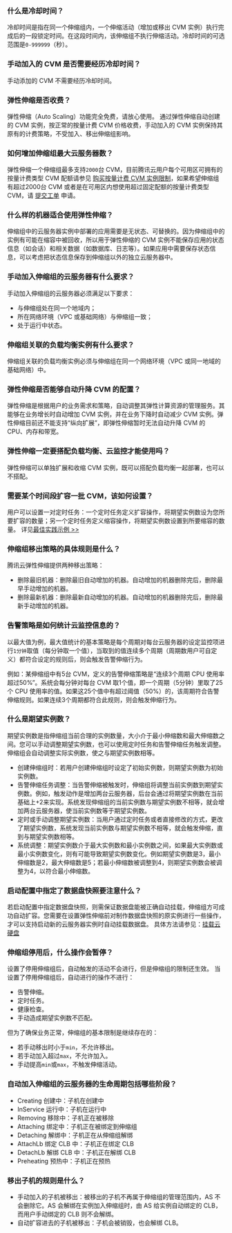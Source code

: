 ###  什么是冷却时间？
冷却时间是指在同一个伸缩组内，一个伸缩活动（增加或移出 CVM 实例）执行完成后的一段锁定时间。在这段时间内，该伸缩组不执行伸缩活动。冷却时间的可选范围是`0-999999`（秒）。

###  手动加入的 CVM 是否需要经历冷却时间？
手动添加的 CVM 不需要经历冷却时间。

###  弹性伸缩是否收费？
弹性伸缩（Auto Scaling）功能完全免费，请放心使用。
通过弹性伸缩自动创建的 CVM 实例，按正常的按量计费 CVM 价格收费，手动加入的 CVM 实例保持其原有的计费策略，不受加入、移出伸缩组影响。

###  如何增加伸缩组最大云服务器数？
弹性伸缩一个伸缩组最多支持`2000`台 CVM，目前腾讯云用户每个可用区可拥有的按量计费类型 CVM 配额请参见 [购买按量计费 CVM 实例限制](https://cloud.tencent.com/document/product/213/2664#.E8.B4.AD.E4.B9.B0.E6.8C.89.E9.87.8F.E8.AE.A1.E8.B4.B9-cvm-.E5.AE.9E.E4.BE.8B.E9.99.90.E5.88.B6)，如果希望伸缩组有超过2000台 CVM 或者是在可用区内想使用超过固定配额的按量计费类型 CVM，请 [提交工单](https://console.cloud.tencent.com/workorder/category/create?level1_id=6&level2_id=7&source=0) 申请。

### 什么样的机器适合使用弹性伸缩？
伸缩组中的云服务器实例中部署的应用需要是无状态、可替换的。因为伸缩组中的实例有可能在缩容中被回收，所以用于弹性伸缩的 CVM 实例不能保存应用的状态信息（如会话）和相关数据（如数据库、日志等）。如果应用中需要保存状态信息，可以考虑把状态信息保存到伸缩组以外的独立云服务器中。

### 手动加入伸缩组的云服务器有什么要求？
手动加入伸缩组的云服务器必须满足以下要求：
- 与伸缩组处在同一个地域内；
- 所在网络环境（VPC 或基础网络）与伸缩组一致；
- 处于运行中状态。

### 伸缩组关联的负载均衡实例有什么要求？
伸缩组关联的负载均衡实例必须与伸缩组在同一个网络环境（VPC 或同一地域的基础网络）中。


### 弹性伸缩是否能够自动升降 CVM 的配置？
弹性伸缩是根据用户的业务需求和策略，自动调整其弹性计算资源的管理服务。其能够在业务增长时自动增加 CVM 实例，并在业务下降时自动减少 CVM 实例。弹性伸缩目前还不能支持“纵向扩展”，即弹性伸缩暂时无法自动升降 CVM 的 CPU、内存和带宽。

### 弹性伸缩一定要搭配负载均衡、云监控才能使用吗？
弹性伸缩可以单独扩展和收缩 CVM 实例，既可以搭配负载均衡一起部署，也可以不搭配。

### 需要某个时间段扩容一批 CVM，该如何设置？
用户可以设置一对定时任务：一个定时任务定义扩容操作，将期望实例数设为您所要扩容的数量；另一个定时任务定义缩容操作，将期望实例数设置到所要缩容的数量。
详见[最佳实践示例 >>](https://cloud.tencent.com/document/product/377/8617#step-5.-.E8.AE.BE.E7.BD.AE.E6.89.A9.E7.BC.A9.E5.AE.B9.E7.AD.96.E7.95.A5.EF.BC.88.E9.87.8D.E7.82.B9.EF.BC.81.EF.BC.89)

### 伸缩组移出策略的具体规则是什么？
腾讯云弹性伸缩提供两种移出策略：
- 删除最旧机器：删除最旧自动增加的机器。自动增加的机器删除完后，删除最早手动增加的机器。
- 删除最新机器：删除最新自动增加的机器。自动增加的机器删除完后，删除最新手动增加的机器。

### 告警策略是如何统计云监控信息的？
以最大值为例，最大值统计的基本策略是每个周期对每台云服务器的设定监控项进行`1分钟`取值（每分钟取一个值），当取到的值连续多个周期（周期数用户可自定义）都符合设定的规则后，则会触发告警伸缩行为。

例如：某伸缩组中有5台 CVM，定义的告警伸缩策略是“连续3个周期 CPU 使用率超过50%”。系统会每分钟对每台 CVM 取1个值，即一个周期（5分钟）里取了25个 CPU 使用率的值。如果这25个值中有超过阈值（50%）的，该周期符合告警伸缩规则。如果连续3个周期都符合此规则，则会触发伸缩行为。

###  什么是期望实例数？
期望实例数是指伸缩组当前合理的实例数量，大小介于最小伸缩数和最大伸缩数之间。您可以手动调整期望实例数，也可以使用定时任务和告警伸缩任务触发调整。伸缩组会自动调整实际实例数，使之与期望实例数相等。
- 创建伸缩组时：若用户创建伸缩组时设定了初始实例数，则期望实例数为初始实例数。
- 告警伸缩任务调整：当告警伸缩被触发时，伸缩组将调整当前实例数到期望实例数。例如，触发动作是增加两台云服务器，后台会通过将期望实例数在当前基础上+2来实现。系统发现伸缩组的当前实例数与期望实例数不相等，就会增加两台云服务器，使当前实例数等于期望实例数。
- 定时或手动调整期望实例数：当用户通过定时任务或者直接修改的方式，更改了期望实例数，系统发现当前实例数与期望实例数不相等，就会触发伸缩，直到与期望实例数相等。
- 系统调整：期望实例数介于最大实例数和最小实例数之间，如果最大实例数或最小实例数变化，则有可能导致期望实例数变化。例如期望实例数是3，最小伸缩数是2，最大伸缩数是5；若最小伸缩数被调整到4，则期望实例数会被调整为4，以符合最小伸缩数。

### 启动配置中指定了数据盘快照要注意什么？
若启动配置中指定数据盘快照，则需保证数据盘能被正确自动挂载，伸缩组方可成功自动扩容。您需要在设置弹性伸缩前对制作数据盘快照的原实例进行一些操作，才可以支持启动新的云服务器实例时自动挂载数据盘。
具体方法请参见：[挂载云硬盘](https://cloud.tencent.com/document/product/362/5745#.E8.87.AA.E5.8A.A8.E6.8C.82.E8.BD.BD)

###  伸缩组停用后，什么操作会暂停？
设置了停用伸缩组后，自动触发的活动不会进行，但是伸缩组的限制还生效。
当设置了停用伸缩组后，自动进行的操作不进行：
- 告警伸缩。
- 定时任务。
- 健康检查。
- 手动造成期望实例数不匹配。

但为了确保业务正常，伸缩组的基本限制是继续存在的：
- 若手动移出时小于`min`，不允许移出。
- 若手动加入超过`max`，不允许加入。
- 手动提高`min`或`max`，不触发伸缩活动。

### 自动加入伸缩组的云服务器的生命周期包括哪些阶段？
- Creating 创建中：子机在创建中
- InService 运行中：子机在运行中
- Removing 移除中：子机正在被移除
- Attaching 绑定中：子机正在被绑定到伸缩组
- Detaching 解绑中：子机正在从伸缩组解绑
- AttachLb 绑定 CLB 中：子机正在绑定 CLB
- DetachLb 解绑 CLB 中：子机正在解绑 CLB
- Preheating 预热中：子机正在预热


###  移出子机的规则是什么？
- 手动加入的子机被移出：被移出的子机不再属于伸缩组的管理范围内，AS 不会删除它。AS 会解绑在实例加入伸缩组时，由 AS 给实例自动绑定的 CLB，而用户手动绑定的 CLB 则不会解绑。
- 自动扩容进去的子机被移出：子机会被销毁，也会解绑 CLB。
